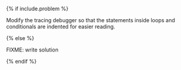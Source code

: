 {% if include.problem %}

Modify the tracing debugger so that
the statements inside loops and conditionals are indented for easier reading.

{% else %}

FIXME: write solution

{% endif %}
